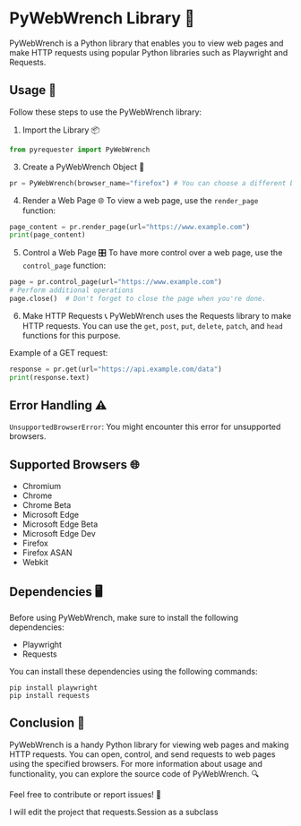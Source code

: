 # PyWebWrench Library 🔧

PyWebWrench is a Python library that enables you to view web pages and make HTTP requests using popular Python libraries such as Playwright and Requests.

## Usage 🚀

Follow these steps to use the PyWebWrench library:
1. Import the Library 📦
```python
from pyrequester import PyWebWrench
```
3. Create a PyWebWrench Object 👷
```python
pr = PyWebWrench(browser_name="firefox") # You can choose a different browser.
```
4. Render a Web Page 🌐
To view a web page, use the `render_page` function:
```python
page_content = pr.render_page(url="https://www.example.com")
print(page_content)
```
5. Control a Web Page 🎛️
To have more control over a web page, use the `control_page` function:
```python
page = pr.control_page(url="https://www.example.com")
# Perform additional operations
page.close()  # Don't forget to close the page when you're done.
```
6. Make HTTP Requests 📞
PyWebWrench uses the Requests library to make HTTP requests. You can use the `get`, `post`, `put`, `delete`, `patch`, and `head` functions for this purpose.

Example of a GET request:
```python
response = pr.get(url="https://api.example.com/data")
print(response.text)
```

## Error Handling ⚠️

`UnsupportedBrowserError`: You might encounter this error for unsupported browsers.

## Supported Browsers 🌐

-   Chromium
-   Chrome
-   Chrome Beta
-   Microsoft Edge
-   Microsoft Edge Beta
-   Microsoft Edge Dev
-   Firefox
-   Firefox ASAN
-   Webkit

## Dependencies 🖥️

Before using PyWebWrench, make sure to install the following dependencies:

-   Playwright
-   Requests

You can install these dependencies using the following commands:

    pip install playwright
    pip install requests

## Conclusion 🎉

PyWebWrench is a handy Python library for viewing web pages and making HTTP requests. You can open, control, and send requests to web pages using the specified browsers. For more information about usage and functionality, you can explore the source code of PyWebWrench. 🔍

Feel free to contribute or report issues! 🙌

I will edit the project that requests.Session as a subclass
